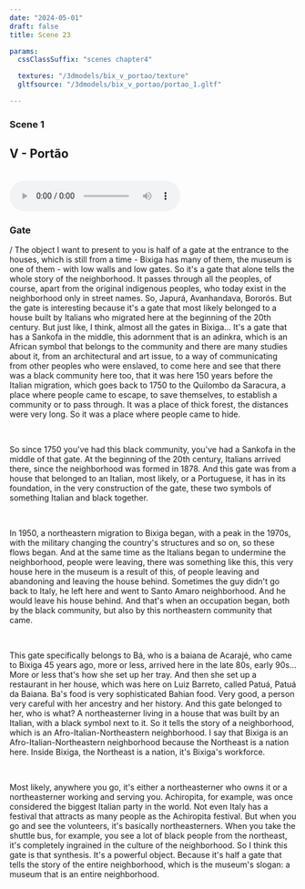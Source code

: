 ```yaml
---
date: "2024-05-01"
draft: false
title: Scene 23

params:
  cssClassSuffix: "scenes chapter4"

  textures: "/3dmodels/bix_v_portao/texture"
  gltfsource: "/3dmodels/bix_v_portao/portao_1.gltf"

---
```

### Scene 1
## V - Portão
<canvas id="c"></canvas>
<br>
<audio controls class="">
    <source src="/audio/_Tim-Portão.mp3"> type="audio/mpeg">Your browser does not support the audio element.
</audio>
<h3>Gate</h3>
<p>/ The object I want to present to you is half of a gate at the entrance to the houses, which is still from a time - Bixiga has many of them, the museum is one of them - with low walls and low gates. So it's a gate that alone tells the whole story of the neighborhood. It passes through all the peoples, of course, apart from the original indigenous peoples, who today exist in the neighborhood only in street names. So, Japurá, Avanhandava, Bororós. But the gate is interesting because it's a gate that most likely belonged to a house built by Italians who migrated here at the beginning of the 20th century. But just like, I think, almost all the gates in Bixiga... It's a gate that has a Sankofa in the middle, this adornment that is an adinkra, which is an African symbol that belongs to the community and there are many studies about it, from an architectural and art issue, to a way of communicating from other peoples who were enslaved, to come here and see that there was a black community here too, that it was here 150 years before the Italian migration, which goes back to 1750 to the Quilombo da Saracura, a place where people came to escape, to save themselves, to establish a community or to pass through. It was a place of thick forest, the distances were very long. So it was a place where people came to hide.</p><br>

<p>So since 1750 you've had this black community, you've had a Sankofa in the middle of that gate. At the beginning of the 20th century, Italians arrived there, since the neighborhood was formed in 1878. And this gate was from a house that belonged to an Italian, most likely, or a Portuguese, it has in its foundation, in the very construction of the gate, these two symbols of something Italian and black together.</p><br>

<p>In 1950, a northeastern migration to Bixiga began, with a peak in the 1970s, with the military changing the country's structures and so on, so these flows began. And at the same time as the Italians began to undermine the neighborhood, people were leaving, there was something like this, this very house here in the museum is a result of this, of people leaving and abandoning and leaving the house behind. Sometimes the guy didn't go back to Italy, he left here and went to Santo Amaro neighborhood. And he would leave his house behind. And that's when an occupation began, both by the black community, but also by this northeastern community that came.</p><br>

<p>This gate specifically belongs to Bá, who is a baiana de Acarajé, who came to Bixiga 45 years ago, more or less, arrived here in the late 80s, early 90s...  More or less that's how she set up her tray. And then she set up a restaurant in her house, which was here on Luiz Barreto, called Patuá, Patuá da Baiana. Ba's food is very sophisticated Bahian food. Very good, a person very careful with her ancestry and her history. And this gate belonged to her, who is what? A northeasterner living in a house that was built by an Italian, with a black symbol next to it. So it tells the story of a neighborhood, which is an Afro-Italian-Northeastern neighborhood. I say that Bixiga is an Afro-Italian-Northeastern neighborhood because the Northeast is a nation here. Inside Bixiga, the Northeast is a nation, it's Bixiga's workforce.</p><br>

<p>Most likely, anywhere you go, it's either a northeasterner who owns it or a northeasterner working and serving you. Achiropita, for example, was once considered the biggest Italian party in the world. Not even Italy has a festival that attracts as many people as the Achiropita festival. But when you go and see the volunteers, it's basically northeasterners. When you take the shuttle bus, for example, you see a lot of black people from the northeast, it's completely ingrained in the culture of the neighborhood. So I think this gate is that synthesis. It's a powerful object. Because it's half a gate that tells the story of the entire neighborhood, which is the museum's slogan: a museum that is an entire neighborhood.</p><br>

    
</p>

